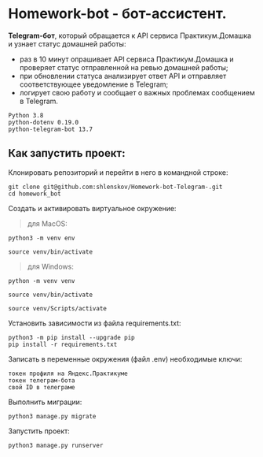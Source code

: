# Homework-bot - бот-ассистент.


**Telegram-бот**, который обращается к API сервиса Практикум.Домашка и узнает статус домашней работы:
- раз в 10 минут опрашивает API сервиса Практикум.Домашка и проверяет статус отправленной на ревью домашней работы;
- при обновлении статуса анализирует ответ API и отправляет соответствующее уведомление в Telegram;
- логирует свою работу и сообщает о важных проблемах сообщением в Telegram.

```
Python 3.8
python-dotenv 0.19.0
python-telegram-bot 13.7
```

## Как запустить проект:

Клонировать репозиторий и перейти в него в командной строке:

```
git clone git@github.com:shlenskov/Homework-bot-Telegram-.git
cd homework_bot
```

Cоздать и активировать виртуальное окружение:

> для MacOS:

```
python3 -m venv env

source venv/bin/activate 
```
  
> для Windows:

```
python -m venv venv

source venv/bin/activate

source venv/Scripts/activate
```

Установить зависимости из файла requirements.txt:

```
python3 -m pip install --upgrade pip
pip install -r requirements.txt
```

Записать в переменные окружения (файл .env) необходимые ключи:

```
токен профиля на Яндекс.Практикуме
токен телеграм-бота
свой ID в телеграме
```

Выполнить миграции:

```
python3 manage.py migrate
```

Запустить проект:

```
python3 manage.py runserver
```
